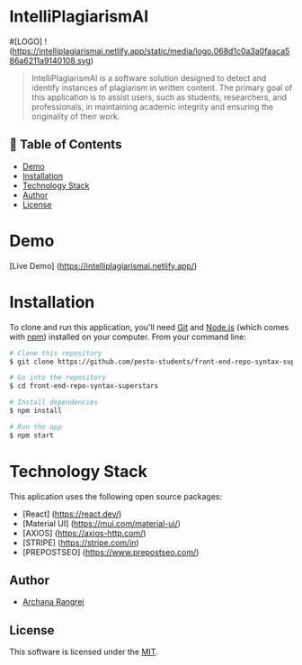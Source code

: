 # IntelliPlagiarismAI
#[LOGO] !(https://intelliplagiarismai.netlify.app/static/media/logo.068d1c0a3a0faaca586a6211a9140108.svg)

> IntelliPlagiarismAI is a software solution designed to detect and identify instances of plagiarism in written content. The primary goal of this application is to assist users, such as students, researchers, and professionals, in maintaining academic integrity and ensuring the originality of their work.


## 🚩 Table of Contents

- [Demo](#-demo)
- [Installation](#-installation)
- [Technology Stack](#-technology-stack)
- [Author](#-author)
- [License](#-license)


# Demo
[Live Demo] (https://intelliplagiarismai.netlify.app/)

# Installation
To clone and run this application, you'll need [Git](https://git-scm.com) and [Node.js](https://nodejs.org/en/download/) (which comes with [npm](http://npmjs.com)) installed on your computer. From your command line:

```bash
# Clone this repository
$ git clone https://github.com/pesto-students/front-end-repo-syntax-superstars.git

# Go into the repository
$ cd front-end-repo-syntax-superstars

# Install dependencies
$ npm install

# Run the app
$ npm start
```

# Technology Stack
This aplication uses the following open source packages:
- [React] (https://react.dev/)
- [Material UI] (https://mui.com/material-ui/)
- [AXIOS] (https://axios-http.com/)
- [STRIPE] (https://stripe.com/in)
- [PREPOSTSEO] (https://www.prepostseo.com/)
## Author

* [Archana Rangrej](https://github.com/ArchanaRangrej)
 
## License

This software is licensed under the [MIT](https://github.com/nhn/tui.editor/blob/master/LICENSE).
